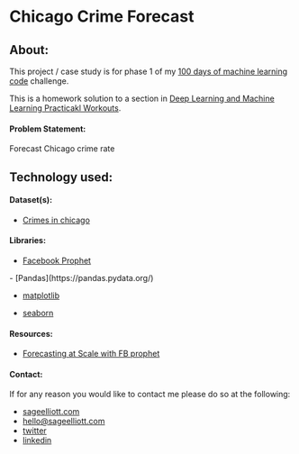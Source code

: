 # Chicago Crime Forecast



## About:

This project / case study is for phase 1 of my [100 days of machine learning code](https://sageelliott.com/100daysofmlcode/) challenge.

This is a homework solution to a section in [Deep Learning and Machine Learning Practicakl Workouts](https://www.udemy.com/course/deep-learning-machine-learning-practical). 

#### Problem Statement:

Forecast Chicago crime rate 


## Technology used:



#### Dataset(s):

- [Crimes in chicago](https://www.kaggle.com/currie32/crimes-in-chicago)

#### Libraries:

- [Facebook Prophet](https://github.com/facebook/prophets)
<!--- [Scikit Learn](https://scikit-learn.org/stable/)
-->- [Pandas](https://pandas.pydata.org/)
- [matplotlib](https://matplotlib.org/)
<!--- [numpy](https://www.numpy.org/)-->
- [seaborn](https://seaborn.pydata.org/)

#### Resources:

- [Forecasting at Scale with FB prophet](https://facebook.github.io/prophet/)

#### Contact:

If for any reason you would like to contact me please do so at the following:

- [sageelliott.com](https://sageelliott.com/)
- [hello@sageelliott.com](hello@sageelliott.com)
- [twitter](https://twitter.com/sagecodes)
- [linkedin](https://www.linkedin.com/in/sageelliott)
